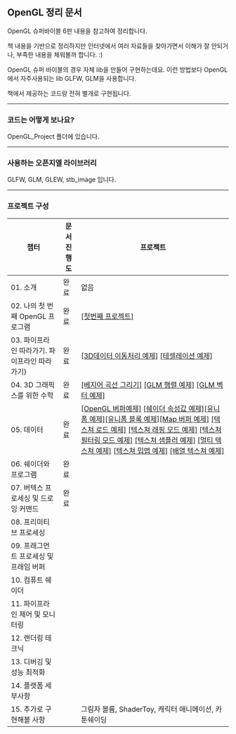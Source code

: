 ## OpenGL 정리 문서



OpenGL 슈퍼바이블 6판 내용을 참고하여 정리합니다.

책 내용을 기반으로 정리하지만 인터넷에서 여러 자료들을 찾아가면서 이해가 잘 안되거나, 부족한 내용을 체워볼까 합니다. :)

OpenGL 슈퍼 바이블의 경우 자체 lib을 만들어 구현하는데요. 이런 방법보다 OpenGL에서 자주사용되는 lib GLFW, GLM을 사용합니다.

책에서 제공하는 코드랑 전혀 별개로 구현됩니다.  

---------------------
### 코드는 어떻게 보나요?
OpenGL_Project 폴더에 있습니다.

-----------------------
### 사용하는 오픈지엘 라이브러리

GLFW, GLM, GLEW, stb_image 입니다.

-----------------------
### 프로젝트 구성
| 챕터 | 문서 진행도 | 프로젝트 |
|----------------------------|------------------------|-|
| 01. 소개 | 완료                                 | 없음 |
| 02. 나의 첫 번째 OpenGL 프로그램 | 완료                                | [[첫번째 프로젝트]](https://github.com/rlatkddn212/opengl_super_bible/tree/master/OpenGL_Project/C02_FirstProgram) |
| 03. 파이프라인 따라가기. 파이프라인 따라가기) | 완료                                | [[3D데이터 이동처리 예제]](https://github.com/rlatkddn212/opengl_super_bible/tree/master/OpenGL_Project/C03_DataTransfer) [[테셀레이션 예제]](https://github.com/rlatkddn212/opengl_super_bible/tree/master/OpenGL_Project/C03_Tessellation) |
| 04. 3D 그래픽스를 위한 수학 | 완료 | [[베지어 곡선 그리기]](https://github.com/rlatkddn212/opengl_super_bible/tree/master/OpenGL_Project/C04_Line) [[GLM 행렬 예제]](https://github.com/rlatkddn212/opengl_super_bible/tree/master/OpenGL_Project/C04_Matrix) [[GLM 벡터 예제]](https://github.com/rlatkddn212/opengl_super_bible/tree/master/OpenGL_Project/C04_Vector) |
| 05. 데이터 | 완료                                |[[OpenGL 버퍼예제]](https://github.com/rlatkddn212/opengl_super_bible/tree/master/OpenGL_Project/C05_Buffer) [[쉐이더 속성값 예제]](https://github.com/rlatkddn212/opengl_super_bible/tree/master/OpenGL_Project/C05_Attrib)[[유니폼 예제]](https://github.com/rlatkddn212/opengl_super_bible/tree/master/OpenGL_Project/C05_Uniform)[[유니폼 블록 예제]](https://github.com/rlatkddn212/opengl_super_bible/tree/master/OpenGL_Project/C05_UniformBlock)[[Map 버퍼 예제]](https://github.com/rlatkddn212/opengl_super_bible/tree/master/OpenGL_Project/C05_MapBuffer) [[텍스쳐 로드 예제]](https://github.com/rlatkddn212/opengl_super_bible/tree/master/OpenGL_Project/C05_TextureLoading) [[텍스쳐 래핑 모드 예제]](https://github.com/rlatkddn212/opengl_super_bible/tree/master/OpenGL_Project/C05_TextureWrapping)  [[텍스쳐 필터링 모드 예제]](https://github.com/rlatkddn212/opengl_super_bible/tree/master/OpenGL_Project/C05_TextureFiltering)  [[텍스쳐 샘플러 예제]](https://github.com/rlatkddn212/opengl_super_bible/tree/master/OpenGL_Project/C05_TextureSampling)  [[멀티 텍스쳐 예제]](https://github.com/rlatkddn212/opengl_super_bible/tree/master/OpenGL_Project/C05_MultiTexture)  [[텍스쳐 밉맵 예제]](https://github.com/rlatkddn212/opengl_super_bible/tree/master/OpenGL_Project/C05_TextureMipmap) [[배열 텍스쳐 예제]](https://github.com/rlatkddn212/opengl_super_bible/tree/master/OpenGL_Project/C05_ArrayTexture) |
| 06. 쉐이더와 프로그램 | 완료 |  |
| 07. 버텍스 프로세싱 및 드로잉 커맨드 | 완료 |  |
| 08. 프리미티브 프로세싱 |  |  |
| 09. 프래그먼트 프로세싱 및 프래임 버퍼 |  |  |
| 10. 컴퓨트 쉐이더 |  |  |
| 11. 파이프라인 제어 및 모니터링 |  |  |
| 12. 랜더링 테크닉 |  |  |
| 13. 디버깅 및 성능 최적화 |  |  |
| 14. 플랫폼 세부사항 |  |  |
|15. 추가로 구현해볼 사항 |  | 그림자 볼륨, ShaderToy, 캐릭터 애니메이션, 카툰쉐이딩  |
